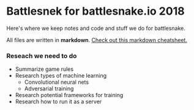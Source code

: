# Battlesnek for battlesnake.io 2018
Here's where we keep notes and code and stuff we do for battlesnake.

All files are written in **markdown**. [Check out this markdown cheatsheet.](https://github.com/adam-p/markdown-here/wiki/Markdown-Cheatsheet)

### Reseach we need to do

* Summarize game rules
* Research types of machine learning
  * Convolutional neural nets
  * Adversarial training
* Research potential frameworks for training
* Research how to run it as a server
